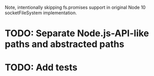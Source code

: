 Note, intentionally skipping fs.promises support in original Node 10 socketFileSystem implementation.

# TODO: Separate Node.js-API-like paths and abstracted paths
# TODO: Add tests